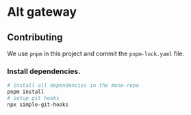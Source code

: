 # Alt gateway

## Contributing

We use `pnpm` in this project and commit the `pnpm-lock.yaml` file.

### Install dependencies.

```bash
# install all dependencies in the mono-repo
pnpm install
# setup git hooks
npx simple-git-hooks
```
